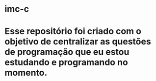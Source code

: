 # imc-c
# Esse repositório foi criado com o objetivo de centralizar as questões de programação que eu estou estudando e programando no momento.
